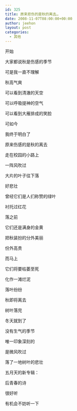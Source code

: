 ```yaml
---
id: 325
title: 原来悲伤的是秋的离去…
date: 2008-11-07T08:00:00+00:00
author: jeehon
layout: post
categories:
  - 其他
---
```

开始
  
大家都说秋是伤感的季节
  
可是我一直不理解
  
秋高气爽
  
可以看到清澈的天空
  
可以呼吸提神的空气
  
可以看到大雁排成的笑脸
  
可如今
  
我终于明白了
  
原来伤感的是秋的离去
  
走在校园的小路上
  
一阵风吹过
  
大片的叶子往下落
  
好悲壮
  
曾经它们是人们称赞的绿叶
  
衬托过红花
  
落之前
  
它们还是满身的金黄
  
把秋装扮的分外美丽
  
份外高贵
  
而马上
  
它们将要枯萎至死
  
化作一滩烂泥
  
落叶纷纷
  
秋即将离去
  
树叶落完
  
冬天就到了
  
没有生气的季节
  
唯一印象深刻的
  
是微风吹过
  
落了一地树叶的悲壮

五月天的新专辑：
  
后青春的诗
  
很好听
  
有机会不妨听一下